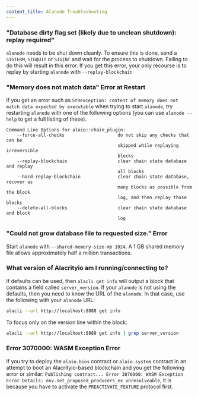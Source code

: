 ```yaml
---
content_title: Alanode Troubleshooting
---
```


### "Database dirty flag set (likely due to unclean shutdown): replay required"

`alanode` needs to be shut down cleanly. To ensure this is done, send a `SIGTERM`, `SIGQUIT` or `SIGINT` and wait for the process to shutdown. Failing to do this will result in this error. If you get this error, your only recourse is to replay by starting `alanode` with `--replay-blockchain`

### "Memory does not match data" Error at Restart

If you get an error such as `St9exception: content of memory does not match data expected by executable` when trying to start `alanode`, try restarting `alanode` with one of the following options (you can use `alanode --help` to get a full listing of these).

```
Command Line Options for alaio::chain_plugin:
    --force-all-checks                    do not skip any checks that can be
                                          skipped while replaying irreversible
                                          blocks
    --replay-blockchain                   clear chain state database and replay
                                          all blocks
    --hard-replay-blockchain              clear chain state database, recover as
                                          many blocks as possible from the block
                                          log, and then replay those blocks
    --delete-all-blocks                   clear chain state database and block
                                          log
```

### "Could not grow database file to requested size." Error

Start `alanode` with `--shared-memory-size-mb 1024`. A 1 GB shared memory file allows approximately half a million transactions.

### What version of Alacrityio am I running/connecting to?

If defaults can be used, then `alacli get info` will output a block that contains a field called `server_version`. If your `alanode` is not using the defaults, then you need to know the URL of the `alanode`. In that case, use the following with your `alanode` URL:

```sh
alacli --url http://localhost:8888 get info
```

To focus only on the version line within the block:

```sh
alacli --url http://localhost:8888 get info | grep server_version
```

### Error 3070000: WASM Exception Error

If you try to deploy the `alaio.bios` contract or `alaio.system` contract in an attempt to boot an Alacrityio-based blockchain and you get the following error or similar: `Publishing contract... Error 3070000: WASM Exception Error Details: env.set_proposed_producers_ex unresolveable`, it is because you have to activate the `PREACTIVATE_FEATURE` protocol first.
